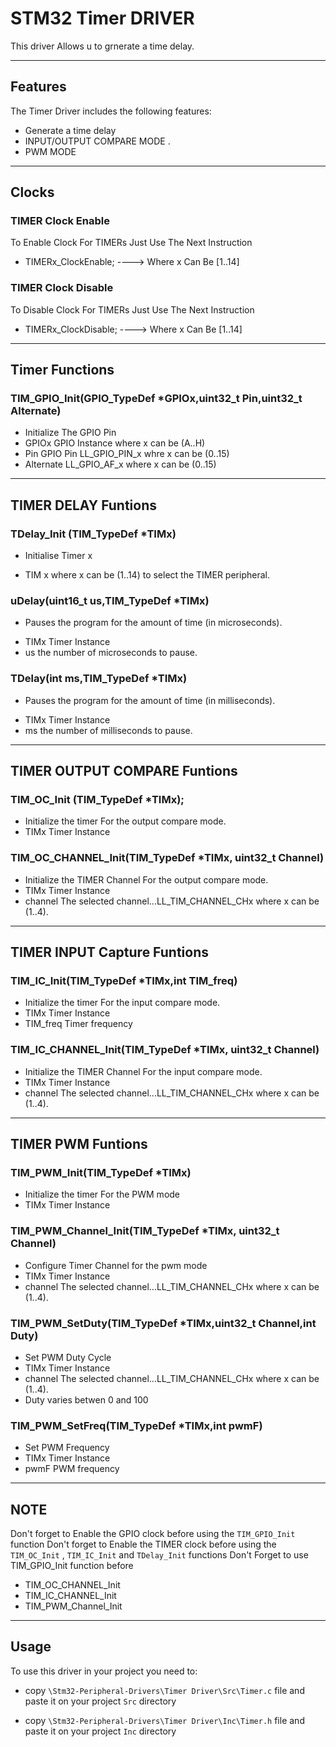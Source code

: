 # STM32 Timer DRIVER 

This driver Allows u to grnerate a time delay.

---

## Features
The Timer Driver includes the following features:

- Generate a time delay
- INPUT/OUTPUT COMPARE MODE .
- PWM MODE


---
## Clocks
### TIMER Clock Enable
To Enable Clock For TIMERs Just Use The Next Instruction 
- TIMERx_ClockEnable; ----> Where x Can Be [1..14]
### TIMER Clock Disable
To Disable Clock For TIMERs Just Use The Next Instruction 
- TIMERx_ClockDisable; ----> Where x Can Be [1..14] 
---
## Timer Functions
### TIM_GPIO_Init(GPIO_TypeDef *GPIOx,uint32_t Pin,uint32_t Alternate)
- Initialize The GPIO Pin 
- GPIOx GPIO Instance where x can be (A..H)
- Pin GPIO Pin LL_GPIO_PIN_x whre x can be (0..15)
- Alternate LL_GPIO_AF_x where x can be (0..15)
---
## TIMER DELAY Funtions

### TDelay_Init (TIM_TypeDef *TIMx)
* Initialise Timer x
- TIM x where x can be (1..14) to select the TIMER peripheral.
### uDelay(uint16_t us,TIM_TypeDef *TIMx)
* Pauses the program for the amount of time (in microseconds).
-  TIMx Timer Instance
-  us the number of microseconds to pause.
### TDelay(int ms,TIM_TypeDef *TIMx)
* Pauses the program for the amount of time (in milliseconds).
-  TIMx Timer Instance
-  ms the number of milliseconds to pause.
---
## TIMER OUTPUT COMPARE Funtions
### TIM_OC_Init (TIM_TypeDef *TIMx);
- Initialize the timer For the output compare mode.
- TIMx Timer Instance
### TIM_OC_CHANNEL_Init(TIM_TypeDef *TIMx, uint32_t Channel)
- Initialize the TIMER Channel For the output compare mode.
- TIMx Timer Instance
- channel The selected channel...LL_TIM_CHANNEL_CHx where x can be (1..4).
---

## TIMER INPUT Capture Funtions
### TIM_IC_Init(TIM_TypeDef *TIMx,int TIM_freq)
- Initialize the timer For the input compare mode.
- TIMx Timer Instance
- TIM_freq Timer frequency
### TIM_IC_CHANNEL_Init(TIM_TypeDef *TIMx, uint32_t Channel)
- Initialize the TIMER Channel For the input compare mode.
- TIMx Timer Instance
- channel The selected channel...LL_TIM_CHANNEL_CHx where x can be (1..4). 
---

## TIMER PWM Funtions
### TIM_PWM_Init(TIM_TypeDef *TIMx)
- Initialize the timer For the PWM mode
- TIMx Timer Instance
### TIM_PWM_Channel_Init(TIM_TypeDef *TIMx, uint32_t Channel)
- Configure Timer Channel for the pwm mode
- TIMx Timer Instance
- channel The selected channel...LL_TIM_CHANNEL_CHx where x can be (1..4).
### TIM_PWM_SetDuty(TIM_TypeDef *TIMx,uint32_t Channel,int Duty)
- Set PWM Duty Cycle 
- TIMx Timer Instance
- channel The selected channel...LL_TIM_CHANNEL_CHx where x can be (1..4).
- Duty varies betwen 0 and 100
### TIM_PWM_SetFreq(TIM_TypeDef *TIMx,int pwmF)
- Set PWM Frequency
- TIMx Timer Instance
- pwmF PWM frequency
---
## NOTE 
Don't forget to Enable the GPIO clock before using the `TIM_GPIO_Init` function
Don't forget to Enable the TIMER clock before using the `TIM_OC_Init` , `TIM_IC_Init` and `TDelay_Init` functions 
Don't Forget to use TIM_GPIO_Init function before 
- TIM_OC_CHANNEL_Init
- TIM_IC_CHANNEL_Init
- TIM_PWM_Channel_Init 
---
## Usage

To use this driver in your project you need to: 

- copy `\Stm32-Peripheral-Drivers\Timer Driver\Src\Timer.c` file and paste it on your project `Src` directory

- copy `\Stm32-Peripheral-Drivers\Timer Driver\Inc\Timer.h` file and paste it on your project `Inc` directory
